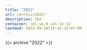 ```yaml
---
title: "2022"
url: /archiv/2022/
description: tbd
container: col-sm-6 col-xs-12
lastmod: 2023-09-10T19:42:32+07:00
---
```


{{< archive "2022" >}}
